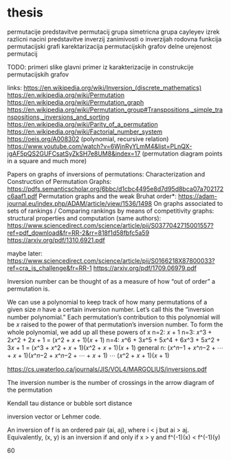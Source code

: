 # thesis

permutacije
predstavitve permutacij
grupa
simetricna grupa
cayleyev izrek
razlicni nacini predstavitve inverzij
zanimivosti o inverzijah
rodovna funkcija
permutacijski grafi
karektarizacija permutacijskih grafov
delne urejenost permutacij

TODO:
primeri
slike
glavni primer iz karakterizacije in construkcije permutacijskih grafov



links:
https://en.wikipedia.org/wiki/Inversion_(discrete_mathematics)
https://en.wikipedia.org/wiki/Permutation
https://en.wikipedia.org/wiki/Permutation_graph
https://en.wikipedia.org/wiki/Permutation_group#Transpositions,_simple_transpositions,_inversions_and_sorting
https://en.wikipedia.org/wiki/Parity_of_a_permutation
https://en.wikipedia.org/wiki/Factorial_number_system
https://oeis.org/A008302 (polynomial, recursive relation)
https://www.youtube.com/watch?v=6WjnRyYLmM4&list=PLnQX-jgAF5pQS2GUFCsatSyZkSH7e8UM8&index=17 (permutation diagram points in a square and much more) 

Papers on graphs of inversions of permutations:
Characterization and Construction of Permutation Graphs:
https://pdfs.semanticscholar.org/6bbc/d1cbc4495e8d7d95d8bca07a702172c6aaf1.pdf
Permutation graphs and the weak Bruhat order*:
https://adam-journal.eu/index.php/ADAM/article/view/1536/1498
On graphs associated to sets of rankings / Comparing rankings by means of competitivity
graphs: structural properties and computation (same authors):
https://www.sciencedirect.com/science/article/pii/S0377042715001557?ref=pdf_download&fr=RR-2&rr=818f1d58fbfc5a59
https://arxiv.org/pdf/1310.6921.pdf

maybe later:
https://www.sciencedirect.com/science/article/pii/S0166218X87800033?ref=cra_js_challenge&fr=RR-1
https://arxiv.org/pdf/1709.06979.pdf

Inversion number can be thought of as a measure of how “out of order” a
permutation is.

We can use a polynomial to keep track of how many permutations of a
given size 𝑛 have a certain inversion number. Let’s call this the “inversion
number polynomial.”
Each permutation’s contribution to this polynomial will be 𝑥 raised to the
power of that permutation’s inversion number.
To form the whole polynomial, we add up all these powers of x
n=2: 𝑥 + 1
n=3: 𝑥^3 + 2𝑥^2 + 2𝑥 + 1 = (𝑥^2 + 𝑥 + 1)(𝑥 + 1)
n=4: 𝑥^6 + 3𝑥^5 + 5𝑥^4 + 6𝑥^3 + 5𝑥^2 + 3𝑥 + 1 = (𝑥^3 + 𝑥^2 + 𝑥 + 1)(𝑥^2 + 𝑥 + 1)(𝑥 + 1)
general n: (𝑥^𝑛−1 + 𝑥^𝑛−2 + ⋯ + 𝑥 + 1)(𝑥^𝑛−2 + 𝑥^𝑛−2 + ⋯ + 𝑥 + 1) ⋯ (𝑥^2 + 𝑥 + 1)(𝑥 + 1)

https://cs.uwaterloo.ca/journals/JIS/VOL4/MARGOLIUS/inversions.pdf

The inversion number is the number of crossings in the arrow diagram of the permutation

Kendall tau distance or bubble sort distance

inversion vector or Lehmer code.


An inversion of f is an ordered pair (ai, aj), where i < j
but ai > aj. Equivalently, (x, y) is an inversion
if and only if x > y and f^(-1)(x) < f^(-1)(y)


60